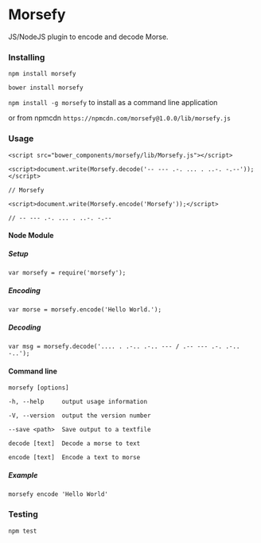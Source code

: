 # Morsefy
JS/NodeJS plugin to encode and decode Morse.

### Installing
``npm install morsefy``

``bower install morsefy``

``npm install -g morsefy`` to install as a command line application

or from npmcdn ``https://npmcdn.com/morsefy@1.0.0/lib/morsefy.js``

### Usage

``<script src="bower_components/morsefy/lib/Morsefy.js"></script>``

``<script>document.write(Morsefy.decode('-- --- .-. ... . ..-. -.--'));</script>``

``// Morsefy``

``<script>document.write(Morsefy.encode('Morsefy'));</script>``

``// -- --- .-. ... . ..-. -.--``
#### Node Module

##### Setup
``var morsefy = require('morsefy');``

##### Encoding

``var morse = morsefy.encode('Hello World.');``

##### Decoding

``var msg = morsefy.decode('.... . .-.. .-.. --- / .-- --- .-. .-.. -..');``

#### Command line
  ``morsefy [options]``

``-h, --help     output usage information``

``-V, --version  output the version number``

``--save <path>  Save output to a textfile``

``decode [text]  Decode a morse to text``

``encode [text]  Encode a text to morse``

##### Example

``morsefy encode 'Hello World'``

### Testing

``npm test``
